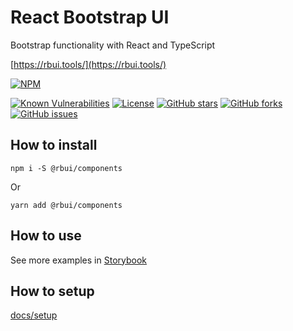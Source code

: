# React Bootstrap UI

Bootstrap functionality with React and TypeScript

[https://rbui.tools/](https://rbui.tools/)


[![NPM](https://nodei.co/npm/@rbui/components.png)](https://www.npmjs.com/package/@rbui/components)

[![Known Vulnerabilities](https://snyk.io/test/github/evheniy/rbui/badge.svg)](https://snyk.io/test/github/evheniy/rbui)
[![License](https://img.shields.io/badge/license-MIT-blue.svg)](https://raw.githubusercontent.com/evheniy/rbui/master/LICENSE)
[![GitHub stars](https://img.shields.io/github/stars/evheniy/rbui.svg)](https://github.com/evheniy/rbui/stargazers)
[![GitHub forks](https://img.shields.io/github/forks/evheniy/rbui.svg)](https://github.com/evheniy/rbui/network)
[![GitHub issues](https://img.shields.io/github/issues/evheniy/rbui.svg)](https://github.com/evheniy/rbui/issues)

## How to install

    npm i -S @rbui/components

Or

    yarn add @rbui/components

## How to use

See more examples in [Storybook](https://sb.rbui.tools/)

## How to setup

[docs/setup](https://github.com/evheniy/rbui/blob/main/docs/setup.md)
